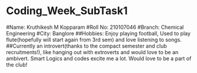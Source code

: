 # Coding_Week_SubTask1

#Name: Kruthikesh M Kopparam
#Roll No: 210107046
#Branch: Chemical Engineering
#City: Banglore
##Hobbies: Enjoy playing football, Used to play flute(hopefully will start again from 3rd sem) and love listening to songs.
##Currently an introvert(thanks to the compact semester and club recruitments!), like hanging out with extroverts and would love to be an ambivert. Smart Logics and codes excite me a lot. Would love to be a part of the club!
